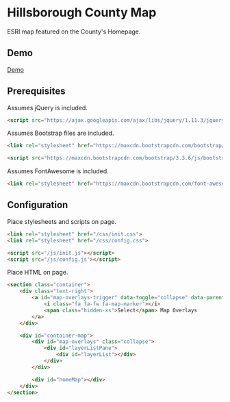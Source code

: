 # Hillsborough County Map

ESRI map featured on the County's Homepage.

## Demo

[Demo](http://commbocc.github.io/esriTest/)

## Prerequisites

Assumes jQuery is included.

```HTML
<script src="https://ajax.googleapis.com/ajax/libs/jquery/1.11.3/jquery.min.js"></script>
```

Assumes Bootstrap files are included.

```HTML
<link rel="stylesheet" href="https://maxcdn.bootstrapcdn.com/bootstrap/3.3.6/css/bootstrap.min.css" integrity="sha384-1q8mTJOASx8j1Au+a5WDVnPi2lkFfwwEAa8hDDdjZlpLegxhjVME1fgjWPGmkzs7" crossorigin="anonymous">

<script src="https://maxcdn.bootstrapcdn.com/bootstrap/3.3.6/js/bootstrap.min.js" integrity="sha384-0mSbJDEHialfmuBBQP6A4Qrprq5OVfW37PRR3j5ELqxss1yVqOtnepnHVP9aJ7xS" crossorigin="anonymous"></script>
```

Assumes FontAwesome is included.

```HTML
<link rel="stylesheet" href="https://maxcdn.bootstrapcdn.com/font-awesome/4.6.1/css/font-awesome.min.css">
```

## Configuration

Place stylesheets and scripts on page.

```HTML
<link rel="stylesheet" href="/css/init.css">
<link rel="stylesheet" href="/css/config.css">

<script src="/js/init.js"></script>
<script src="/js/config.js"></script>
```

Place HTML on page.

```HTML
<section class="container">
	<div class="text-right">
		<a id="map-overlays-trigger" data-toggle="collapse" data-parent="#accordion" href="#map-overlays" class="btn btn-sm btn-default">
			<i class="fa fa-fw fa-map-marker"></i>
			<span class="hidden-xs">Select</span> Map Overlays
		</a>
	</div>

	<div id="container-map">
		<div id="map-overlays" class="collapse">
			<div id="layerListPane">
				<div id="layerList"></div>
			</div>
		</div>

		<div id="homeMap"></div>
	</div>
</section>
```
